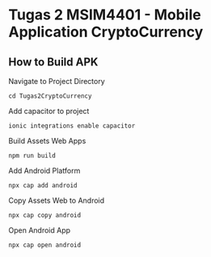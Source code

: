 # Tugas 2 MSIM4401 - Mobile Application CryptoCurrency

## How to Build APK
Navigate to Project Directory
```
cd Tugas2CryptoCurrency
```

Add capacitor to project
```
ionic integrations enable capacitor
```

Build Assets Web Apps
```
npm run build
```

Add Android Platform
```
npx cap add android
```

Copy Assets Web to Android
```
npx cap copy android
```

Open Android App
```
npx cap open android
```